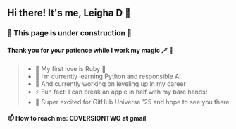 ## Hi there! It's me, Leigha D 👋

### 🚧 This page is under construction 🚧
#### Thank you for your patience while I work my magic 🪄 💫

> - 💟 My first love is Ruby 💎
> - 🌱 I’m currently learning Python and responsible AI
> - 🔭 And currently working on leveling up in my career
> - ⚡ Fun fact: I can break an apple in half with my bare hands!
> - 🤖 Super excited for GitHub Universe '25 and hope to see you there

#### 📫 How to reach me: CDVERSIONTWO at gmail

<!--
**leighad/leighad** is a ✨ _special_ ✨ repository because its `README.md` (this file) appears on your GitHub profile.

Here are some ideas to get you started:

- 👯 I’m looking to collaborate on ...
- 🤔 I’m looking for help with ...
- 💬 Ask me about ...
- 😄 Pronouns: ...
- ⚡ Fun fact: ...
-->
